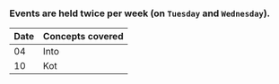### Events are held twice per week (on `Tuesday` and `Wednesday`).

|     Date     |     Concepts covered    |
|     ---      |           ---           |
|      04     |          Into           |
|      10      |           Kot           |
